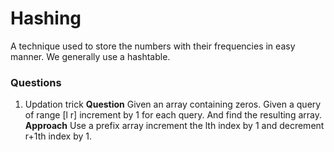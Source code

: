 # Hashing

A technique used to store the numbers with their frequencies in easy manner. We generally use a hashtable.

### Questions

1. Updation trick
    **Question** Given an array containing zeros. Given a query of range [l r] increment by 1 for each query. And find the resulting array.
    **Approach** Use a prefix array increment the lth index by 1 and decrement r+1th index by 1.